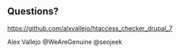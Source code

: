##  Questions?

https://github.com/alxvallejo/htaccess_checker_drupal_7

Alex Vallejo
@WeAreGenuine
@seojeek
